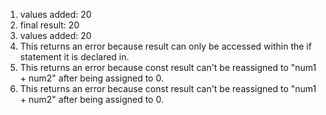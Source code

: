 1. values added: 20
2. final result: 20
3. values added: 20
4. This returns an error because result can only be accessed within the if statement it is declared in.
5. This returns an error because const result can't be reassigned to "num1 + num2" after being assigned to 0.
6. This returns an error because const result can't be reassigned to "num1 + num2" after being assigned to 0.
